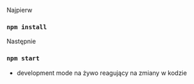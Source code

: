 Najpierw

### `npm install`

Następnie 

### `npm start`

- development mode na żywo reagujący na zmiany w kodzie
